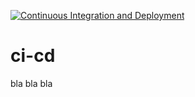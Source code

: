 [![Continuous Integration and Deployment](https://github.com/MrSEKIRO/ci-cd/actions/workflows/ci-cd.yaml/badge.svg)](https://github.com/MrSEKIRO/ci-cd/actions/workflows/ci-cd.yaml)

# ci-cd

bla bla bla

